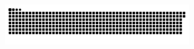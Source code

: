 <picture>
  <source media="(prefers-color-scheme: dark)" srcset="https://raw.githubusercontent.com/MarineHakobyan/MarineHakobyan/22107533cf9b6ed06b963e81017b36a12896921a/github-contribution-grid-snake-dark.svg" />
  <source media="(prefers-color-scheme: light)" srcset="https://raw.githubusercontent.com/MarineHakobyan/MarineHakobyan/22107533cf9b6ed06b963e81017b36a12896921a/github-contribution-grid-snake.svg" />
  <img alt="github-snake" src="https://raw.githubusercontent.com/MarineHakobyan/MarineHakobyan/22107533cf9b6ed06b963e81017b36a12896921a/github-contribution-grid-snake-dark.svg" />
</picture>
